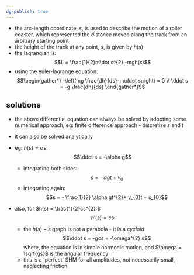 ```yaml
---
dg-publish: true
---
```


- the arc-length coordinate, $s$, is used to describe the motion of a roller coaster, which represented the distance moved along the track from an arbitrary starting point
- the height of the track at any point, $s$, is given by $h(s)$
- the lagrangian is: 
$$L = \frac{1}{2}m\dot s^{2} -mgh(s)$$
- using the euler-lagrange equation: 
$$\begin{gather*}
	-\left(mg \frac{dh}{ds}-m\ddot s\right) = 0 \\
	\ddot s = -g \frac{dh}{ds}
\end{gather*}$$
## solutions
- the above differential equation can always be solved by adopting some numerical approach, eg: finite difference approach - discretize $s$ and $t$

- it can also be solved analytically
- eg: $h(s)=\alpha s$: 
$$\ddot s = -\alpha g$$
	- integrating both sides: 
	$$\dot s = - \alpha gt + v_{0}$$
	- integrating again: 
	$$s = - \frac{1}{2} \alpha gt^{2}+ v_{0}t + s_{0}$$

- also, for $h(s) = \frac{1}{2}cs^{2}:$ 
$$h'(s) = cs$$
	- the $h(s)-s$ graph is not a parabola - it is a *cycloid*
	$$\ddot s = -gcs = -\omega^{2} s$$
		where, the equation is in simple harmonic motion, and $\omega = \sqrt{gs}$ is the angular frequency
	- this is a 'perfect' SHM for all amplitudes, not necessarily small, neglecting friction
